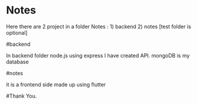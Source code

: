 # Notes
Here there are 2 project in a folder Notes : 1) backend 2) notes [test folder is optional]

#backend

In backend folder node.js using express I have created API.
mongoDB is my database

#notes

it is a frontend side made up using flutter

#Thank You.
